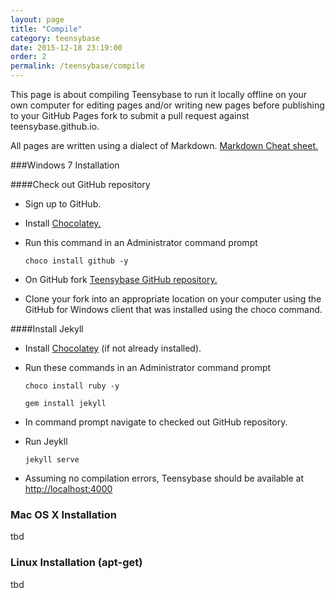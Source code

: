 ```yaml
---
layout: page
title: "Compile"
category: teensybase
date: 2015-12-18 23:19:00
order: 2
permalink: /teensybase/compile
---
```


This page is about compiling Teensybase to run it locally offline on your own computer for editing pages and/or writing new pages before publishing to your GitHub Pages fork to submit a pull request against teensybase.github.io.

All pages are written using a dialect of Markdown. [Markdown Cheat sheet.](http://nestacms.com/docs/creating-content/markdown-cheat-sheet)

###Windows 7 Installation

####Check out GitHub repository

- Sign up to GitHub.
- Install [Chocolatey.](https://chocolatey.org/)
- Run this command in an Administrator command prompt

	```
	choco install github -y
	```

- On GitHub fork [Teensybase GitHub repository.](https://github.com/Teensybase/teensybase.github.io)
- Clone your fork into an appropriate location on your computer using the GitHub for Windows client that was installed using the choco command.

####Install Jekyll

- Install [Chocolatey](https://chocolatey.org/) (if not already installed).
- Run these commands in an Administrator command prompt

	```
	choco install ruby -y
	```

	```
	gem install jekyll
	```

- In command prompt navigate to checked out GitHub repository.
- Run Jeykll

	```
	jekyll serve
	```
	
- Assuming no compilation errors, Teensybase should be available at [http://localhost:4000](http://localhost:4000)

### Mac OS X Installation

tbd

### Linux Installation (apt-get)

tbd
